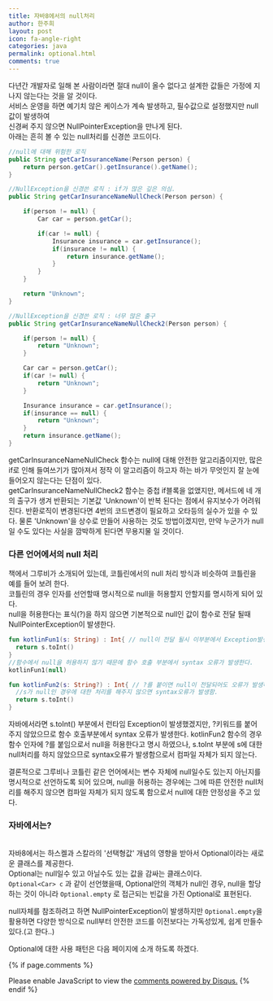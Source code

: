```yaml
---
title: 자바8에서의 null처리
author: 한주희
layout: post
icon: fa-angle-right
categories: java
permalink: optional.html
comments: true
---
```


다년간 개발자로 일해 본 사람이라면 절대 null이 올수 없다고 설계한 값들은 가정에 지나지 않는다는 것을 알 것이다.
<br>서비스 운영을 하면 예기치 않은 케이스가 계속 발생하고, 필수값으로 설정했지만 null값이 발생하여
<br>신경써 주지 않으면 NullPointerException을 만나게 된다.
<br>아래는 흔히 볼 수 있는 null처리를 신경쓴 코드이다.
```JAVA
//null에 대해 위험한 로직
public String getCarInsuranceName(Person person) {
    return person.getCar().getInsurance().getName();
}

//NullException을 신경쓴 로직 : if가 많은 깊은 의심.
public String getCarInsuranceNameNullCheck(Person person) {

    if(person != null) {
        Car car = person.getCar();

        if(car != null) {
            Insurance insurance = car.getInsurance();
            if(insurance != null) {
                return insurance.getName();
            }
        }
    }

    return "Unknown";
}

//NullException을 신경쓴 로직 : 너무 많은 출구
public String getCarInsuranceNameNullCheck2(Person person) {

    if(person != null) {
        return "Unknown";
    }

    Car car = person.getCar();
    if(car != null) {
        return "Unknown";
    }

    Insurance insurance = car.getInsurance();
    if(insurance == null) {
        return "Unknown";
    }
    return insurance.getName();
}
```
getCarInsuranceNameNullCheck 함수는 null에 대해 안전한 알고리즘이지만, 많은 if로 인해 들여쓰기가 많아져서
정작 이 알고리즘이 하고자 하는 바가 무엇인지 잘 눈에 들어오지 않는다는 단점이 있다.
<br>getCarInsuranceNameNullCheck2 함수는 중첩 if블록을 없앴지만, 메서드에 네 개의 출구가 생겨 반환되는
기본값 'Unknown'이 반복 된다는 점에서 유지보수가 어려워진다. 반환로직이 변경된다면 4번의 코드변경이 필요하고
오타등의 실수가 있을 수 있다. 물론 'Unknown'을 상수로 만들어 사용하는 것도 방법이겠지만,
만약 누군가가 null일 수도 있다는 사실을 깜박하게 된다면 무용지물 일 것이다.

### 다른 언어에서의 null 처리
 책에서 그루비가 소개되어 있는데, 코틀린에서의 null 처리 방식과 비슷하여 코틀린을 예를 들어 보려 한다.
<br>코틀린의 경우 인자를 선언할때 명시적으로 null을 허용할지 안할지를 명시하게 되어 있다.
<br>null을 허용한다는 표식(?)을 하지 않으면 기본적으로 null인 값이 함수로 전달 될때 NullPointerException이 발생한다.
```Kotlin
fun kotlinFun1(s: String) : Int{ // null이 전달 될시 이부분에서 Exception발생!
  return s.toInt()  
}
//함수에서 null을 허용하지 않기 때문에 함수 호출 부분에서 syntax 오류가 발생한다.
kotlinFun1(null)

fun kotlinFun2(s: String?) : Int{ // ?를 붙이면 null이 전달되어도 오류가 발생하지 않음
  //s가 null인 경우에 대한 처리를 해주지 않으면 syntax오류가 발생함.
  return s.toInt()  
}

```
자바에서라면 s.toInt() 부분에서 런타임 Exception이 발생했겠지만, ?키워드를 붙어 주지 않았으므로 함수 호출부분에서 syntax 오류가 발생한다.
kotlinFun2 함수의 경우 함수 인자에 ?를 붙임으로서 null을 허용한다고 명시 하였으나, s.toInt 부분에 s에 대한 null처리를
하지 않았으므로 syntax오류가 발생함으로서 컴파일 자체가 되지 않는다.

결론적으로 그루비나 코틀린 같은 언어에서는 변수 자체에 null일수도 있는지 아닌지를 명시적으로 선언하도록 되어 있으며,
null을 허용하는 경우에는 그에 따른 안전한 null처리를 해주지 않으면 컴파일 자체가 되지 않도록 함으로서 null에 대한 안정성을
주고 있다.


### 자바에서는?
<br>자바8에서는 하스켈과 스칼라의 '선택형값' 개념의 영향을 받아서 Optional이라는 새로운 클래스를 제공한다.
<br>Optional는 null일수 있고 아닐수도 있는 값을 감싸는 클래스이다.
<br>` Optional<Car> c ` 과 같이 선언했을때, Optional안의 객체가 null인 경우,
null을 할당 하는 것이 아니라 `Optional.empty` 로 접근되는 빈값을 가진 Optional로 표현된다.

null자체를 참조하려고 하면 NullPointerException이 발생하지만 `Optional.empty`을 활용하면 다양한 방식으로
null부터 안전한 코드를 이전보다는 가독성있게, 쉽게 만들수 있다.(고 한다..)

Optional에 대한 사용 패턴은 다음 페이지에 소개 하도록 하겠다.

{% if page.comments %}

<div id="disqus_thread"></div>
<script>
  /**
  *  RECOMMENDED CONFIGURATION VARIABLES: EDIT AND UNCOMMENT THE SECTION BELOW TO INSERT DYNAMIC VALUES FROM YOUR PLATFORM OR CMS.
  *  LEARN WHY DEFINING THESE VARIABLES IS IMPORTANT: https://disqus.com/admin/universalcode/#configuration-variables*/
  /*
  var disqus_config = function () {
  this.page.url = PAGE_URL;  // Replace PAGE_URL with your page's canonical URL variable
  this.page.identifier = PAGE_IDENTIFIER; // Replace PAGE_IDENTIFIER with your page's unique identifier variable
  };
  */
  (function() { // DON'T EDIT BELOW THIS LINE
  var d = document, s = d.createElement('script');
  s.src = 'https://juhee-studynote.disqus.com/embed.js';
  s.setAttribute('data-timestamp', +new Date());
  (d.head || d.body).appendChild(s);
  })();
</script>
<noscript>Please enable JavaScript to view the <a href="https://disqus.com/?ref_noscript">comments powered by Disqus.</a></noscript>
{% endif %}
